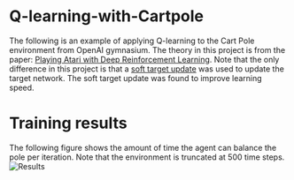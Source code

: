 # Q-learning-with-Cartpole

The following is an example of applying Q-learning to the Cart Pole environment from OpenAI gymnasium. The theory in this project is from the paper: [Playing Atari with Deep Reinforcement Learning](https://arxiv.org/pdf/1312.5602.pdf). Note that the only difference in this project is that a [soft target update](https://arxiv.org/pdf/1509.02971.pdf?source=post_page---------------------------) was used to update the target network. The soft target update was found to improve learning speed. 

# Training results

The following figure shows the amount of time the agent can balance the pole per iteration. Note that the environment is truncated at 500 time steps.  
![Results](https://github.com/MattZackey/Q-learning-with-Cartpole/blob/main/Training%20results.png?raw=true)

